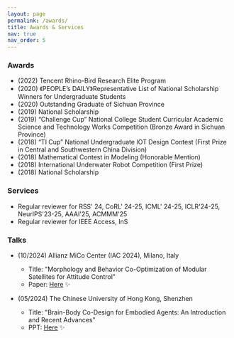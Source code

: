 ```yaml
---
layout: page
permalink: /awards/
title: Awards & Services
nav: true
nav_order: 5
---
```


### Awards
- (2022) Tencent Rhino-Bird Research Elite Program
- (2020) 《PEOPLE’s DAILY》Representative List of National Scholarship Winners for Undergraduate Students
- (2020) Outstanding Graduate of Sichuan Province
- (2019) National Scholarship
- (2019) “Challenge Cup” National College Student Curricular Academic Science and Technology Works Competition (Bronze Award in Sichuan Province)
- (2018) “TI Cup” National Undergraduate IOT Design Contest (First Prize in Central and Southwestern China Division)
- (2018) Mathematical Contest in Modeling (Honorable Mention)
- (2018) International Underwater Robot Competition (First Prize)
- (2018) National Scholarship

### Services
- Regular reviewer for RSS' 24, CoRL' 24-25, ICML' 24-25, ICLR'24-25, NeurIPS'23-25, AAAI'25, ACMMM'25
- Regular reviewer for IEEE Access, InS
  
### Talks
- (10/2024) Allianz MiCo Center (IAC 2024), Milano, Italy
  - Title: "Morphology and Behavior Co-Optimization of Modular Satellites for Attitude Control"
  - Paper: [Here](https://arxiv.org/abs/2409.13166) :sparkles: 

- (05/2024) The Chinese University of Hong Kong, Shenzhen
  - Title: "Brain-Body Co-Design for Embodied Agents: An Introduction and Recent Advances"
  - PPT: [Here](/assets/pdf/BBCD.pptx) :sparkles: